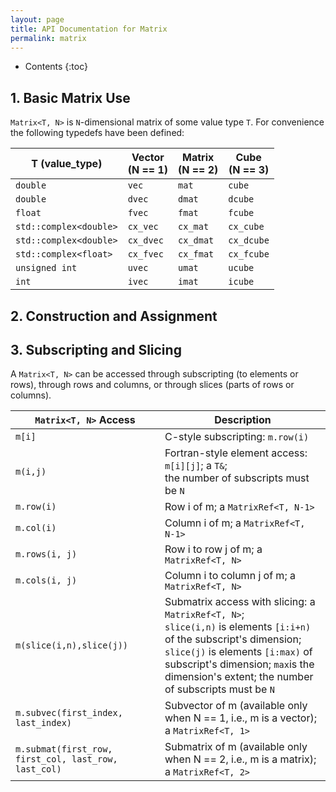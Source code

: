 ```yaml
---
layout: page
title: API Documentation for Matrix
permalink: matrix
---
```


* Contents
{:toc}

## 1. Basic Matrix Use

`Matrix<T, N>` is `N`-dimensional matrix of some value type `T`.
For convenience the following typedefs have been defined:


| T (value_type)         | Vector <br> (N == 1) | Matrix <br> (N == 2) | Cube <br> (N == 3) |
|------------------------|----------------------|----------------------|--------------------|
| `double`               | `vec`                | `mat`                | `cube`             |
| `double`               | `dvec`               | `dmat`               | `dcube`            |
| `float`                | `fvec`               | `fmat`               | `fcube`            |
| `std::complex<double>` | `cx_vec`             | `cx_mat`             | `cx_cube`          |
| `std::complex<double>` | `cx_dvec`            | `cx_dmat`            | `cx_dcube`         |
| `std::complex<float>`  | `cx_fvec`            | `cx_fmat`            | `cx_fcube`         |
| `unsigned int`         | `uvec`               | `umat`               | `ucube`            |
| `int`                  | `ivec`               | `imat`               | `icube`            |

## 2. Construction and Assignment

## 3. Subscripting and Slicing

A `Matrix<T, N>` can be accessed through subscripting (to elements or rows), through rows and columns,
or through slices (parts of rows or columns).

| `Matrix<T, N>` Access    | Description                                                                                |
|--------------------------|--------------------------------------------------------------------------------------------|
| `m[i]`                   | C-style subscripting: `m.row(i)`                                                           |
| `m(i,j)`                 | Fortran-style element access: `m[i][j]`; a `T&`; <br> the number of subscripts must be `N` |
| `m.row(i)`               | Row i of m; a `MatrixRef<T, N-1>`                                                          |
| `m.col(i)`               | Column i of m; a `MatrixRef<T, N-1>`                                                       |
| `m.rows(i, j)`           | Row i to row j of m; a `MatrixRef<T, N>`                                                   |
| `m.cols(i, j)`           | Column i to column j of m; a `MatrixRef<T, N>`                                             |
| `m(slice(i,n),slice(j))` | Submatrix access with slicing: a `MatrixRef<T, N>`; <br> `slice(i,n)` is elements `[i:i+n)` of the subscript's dimension; <br> `slice(j)` is elements `[i:max)` of subscript's dimension; `max`is the dimension's extent; the number of subscripts must be `N`|
| `m.subvec(first_index, last_index)`                  | Subvector of m (available only when N == 1, i.e., m is a vector); a `MatrixRef<T, 1>` |
| `m.submat(first_row, first_col, last_row, last_col)` | Submatrix of m (available only when N == 2, i.e., m is a matrix); a `MatrixRef<T, 2>` |